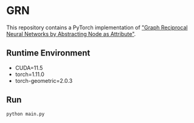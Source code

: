# GRN

This repository contains a PyTorch implementation of ["Graph Reciprocal Neural Networks by Abstracting Node as Attribute"](http://yangliang.github.io/pdf/icdm23.pdf).

## Runtime Environment

* CUDA=11.5
* torch=1.11.0
* torch-geometric=2.0.3

## Run 

```
python main.py
```
